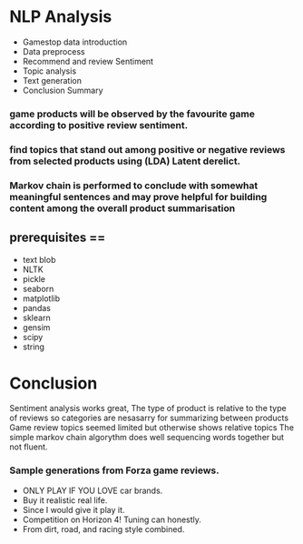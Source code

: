 # NLP Analysis
* Gamestop data introduction
* Data preprocess
* Recommend and review Sentiment
* Topic analysis
* Text generation
* Conclusion Summary

### game products will be observed by the favourite game according to positive review sentiment.
### find topics that stand out among positive or negative reviews from selected products using (LDA) Latent derelict. 
### Markov chain is performed to conclude with somewhat meaningful sentences and may prove helpful for building content among the overall product summarisation

## prerequisites ==
* text blob
* NLTK
* pickle
* seaborn
* matplotlib
* pandas
* sklearn
* gensim
* scipy
* string

# Conclusion
Sentiment analysis works great, The type of product is relative to the type of reviews so categories are nesasarry for summarizing between products
Game review topics seemed limited but otherwise shows relative topics
The simple markov chain algorythm does well sequencing words together but not fluent. 

### Sample generations from Forza game reviews.
* ONLY PLAY IF YOU LOVE car brands.
* Buy it realistic real life. 
* Since I would give it play it.
* Competition on Horizon 4! Tuning can honestly.
* From dirt, road, and racing style combined.



